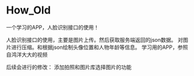 # How_Old
一个学习的APP，人脸识别接口的使用！


人脸识别接口的使用，主要是图片上传。然后获取服务端返回的json数据。
对图片进行压缩。和根据json绘制头像位置和人物年龄等信息。
学习用的APP，参照自鸿洋大大的视频


后续会进行的修改：
添加拍照和图片库选择图片的功能
